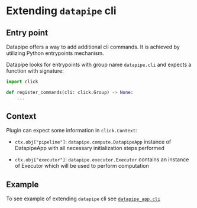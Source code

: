 # Extending `datapipe` cli

## Entry point

Datapipe offers a way to add additional cli commands. It is achieved by
utilizing Python entrypoints mechanism.

Datapipe looks for entrypoints with group name `datapipe.cli` and expects a
function with signature:

```python
import click

def register_commands(cli: click.Group) -> None:
    ...
```

## Context

Plugin can expect some information in `click.Context`:

* `ctx.obj["pipeline"]`: `datapipe.compute.DatapipeApp` instance of DatapipeApp
  with all necessary initialization steps performed

* `ctx.obj["executor"]`: `datapipe.executor.Executor` contains an instance of
  Executor which will be used to perform computation

## Example

To see example of extending `datapipe` cli see
[`datapipe_app.cli`](https://github.com/epoch8/datapipe-app/blob/master/datapipe_app/cli.py)
